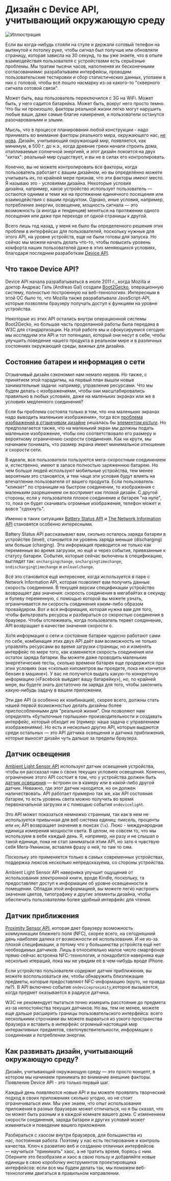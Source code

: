 # Дизайн с Device API, учитывающий окружающую среду

![Иллюстрация](img/header.jpg?raw=true&repo=environmental-design-with-the-device-api "Иллюстрация")

Если вы когда-нибудь стояли на стуле и держали сотовый телефон на вытянутой к потолку руке,
чтобы сигнал был получше или обновляли страницу, которая зависла на 30 секунд, то вы уже
знаете, что в опыте взаимодействия пользователя с устройствами есть серьёзные проблемы. Мы
тратим тысячи часов, наполненяя их бесконечными согласованиями: разрабатываем интерфейсы,
проводим пользовательские тестировки и сбор статистических данных, утопаем в них с головой,
чтобы всё пошло насмарку из-за какого-то "скверного сигнала сотовой связи".

Может быть, ваш пользователь переключился с 3G на WiFi. Может быть, у него садится
батарейка. Может быть, вокруг него просто темно. Что бы ни произошло, факторы реальной
жизни легко  могут нарушить любые ваши, даже самые благие намерения, и пользователи
останутся разочароваными и злыми.

Мысль, что в процессе планирования любой конструкции - надо принимать во внимание факторы
реального мира, окружающего нас, [не нова][1]. Дизайн, учитывающий окружающий мир, появляется,
как минимум, в 500 г. до н.э., когда древние греки начали строить дома, отапливаемые солнечной
энергией, и этот дизайн покоится на двух "китах": реальный мир существует, и вы не в силах его
контролировать.

Конечно, вы не можете контролировать все факторы, когда пользователь работает с вашим дизайном,
но вы определённо можете учитывать их, по крайней мере признав, что эти факторы имеют место.
Я называю это - условиями дизайна. Некоторые условия дизайна, например, какое устройство
использует пользователь — остаются одними и теми же на протяжении единичного посещения или
взаимодействия с вашим продуктом. Однако, иные условия, например, потребление энергии, освещение,
мощность сигнала — это возможность (а иногда и тенденция) меняться на протяжении одного
посещения или даже при переходе от одной страницы к другой.

Всего лишь год назад, у меня не было бы определенного решения этих проблем в интерфейсах для
пользователей, поскольку нужные для этого API, на уровне устройств, еще не были готовы для
запуска. Но сейчас мы можем начать делать что-то, чтобы повысить уровень комфорта наших
пользователей даже в этих меняющихся условиях, благодаря последним разработкам [Device API][1].

## Что такое Device API?

Device API начала разрабатываться в июле 2011 г., когда Mozilla и доктор Андреас
Галь (Andreas Gal) создали [Boot2Gecko][3], операционную систему, полностью построенную
на веб-технологиях. Интересным в этой ОС было то, что Mozilla также разрабатывала
JavaScript-API, которые позволяли браузеру получать доступ к функциям на уровне устройства.

Некоторые из этих API остались внутри операционной системы Boot2Gecko, но большая часть
проделанной работы была передана в W3C для стандартизации. На этой работе мы и сфокусируемся
сегодня: мы исследуем эти API и тот потенциал, который они несут в себе, чтобы улучшить
поведение нашего продукта в реальном мире и в различных состояниях окружающей среды,
важных для дизайна.

## Состояние батареи и информация о сети

Отзывчивый дизайн сэкономил нам немало нервов. Но также, с принятием этой парадигмы, на
первый план вышли новые занимательные задачи: например, управление ресурсами. Что мы будем
делать с изображениями, чтобы они масштабировались правильно в любых условиях, даже на
маленьких экранах или же в условиях медленного соединения?

Если бы проблема состояла только в том, что «на маленьких экранах надо выводить маленькие
изображения», тогда вся [проблема изображений в отзывчивом дизайне][4] решалась бы
[элементом *picture*][5]. Но предполагается также, что на маленький экран мы должны подать
маленькое изображение, чтобы оно соответствовало его размеру и вероятному ограничению
скорости соединения. Как ни крути, мы начинаем понимать, что размер экрана имеет минимальное
отношение к скорости сети.

В идеале, все пользователи пользуются мега-скоростным соединением и, естественно, имеют
в запасе полностью заряженнкю батарею. Но чем больше людей используют мобильные
устройства, тем менее вероятным это становятся, и тем чаще эти условия будут
влиять на впечатление пользователя от вашего продукта. Если пользователь "кликает" по
страницам на быстром соединении, то изображения с маленьким разрешением он воспримет
как плохой дизайн. С другой стороны, если у пользователя плохое соединение и батарея
"на нуле", то, пока он будет скачивать огромные изображения, телефон может и вовсе
"сдохнуть".

Именно в таких ситуациях [Battery Status API][6] и [The Network Information API][7]
становятся особенно интересными.

Battery Status API рассказывает вам, сколько осталось заряда батареи в устройстве
(level), становится ли уровень заряда меньше (discharging) или больше (charging).
Эта информация приводится не только как переменные во время загрузки, но ещё и через
события, привязанные к статусу батареи. События, которые сейчас включены в спецификацию,
выглядят так: `onchargingchange`, `onchargingtimechange`, `ondischargingtimechange` и
`onlevelchange`.

Всё это становится ещё интереснее, когда используется в паре с Network Information API,
которая позволяет вам получить данные скорость соединения. В текущей версии спецификации
устройство возвращает два значения: скорость соединения в мегабайтах в секунду и булеву
переменную, с помощью которой вы можете узнать, ограничивается ли скорость соединения
каким-либо образом провайдером. Вот и вся информация, которая нужна вам для того, чтобы
фильтровать ресурсы и разбираться со скоростью соединения в браузере. Чтобы отслеживать,
когда пользователь теряет соединение, API возвращает в качестве значения скорости `0`.

Хотя информация о сети и состояние батареи чудесно работают сами по себе, комбинация этих
двух API даёт вам возможность не только управлять ресурсами во время загрузки страницы, но
и изменять интерфейс по мере того, как изменяется скорость соединения или остаток заряда
батареи. Вы можете даже проводить маленькие энергетические тесты, сколько времени батарея
еще продержится при этих условиях (как «сколько километров вы проедете, пока не кончится
бензин в машине»). У вас не получится выдать какую-то конкретную информацию («Facebook
выедает вашу батарейку»), но, по крайней мере, вы будете знать достаточно ли заряда для
того, чтобы закончить какую-нибудь задачу в вашем приложении.

Эти две API (а особенно их комбинация), скорее всего, должны стать нашей первой возможностью
делать дизайны более приспособленными для "реальной жизни". Они позволяют нам определять
«бутылочные горлышки» производительности и создавать интерфейс, который обходит их (пример:
наша задача с управлением изображениями). Но есть и несколько других API, которые выдаются
среди остальных — это API датчика освещения и датчика приближения, которые выносят дизайн чуть
дальше за пределы браузера.

## Датчик освещения

[Ambient Light Sensor API][8] использует датчик освещения устройства, чтобы он рассказал
нам о своих текущих условиях освещения. Конечно, ограничение этого API состоит в том,
что у устройства должен быть [датчик освещения][9] — встроен он в камеру или в какой-либо
другой датчик. Неважно, где этот датчик находится, но он должен наличествовать. API
работает примерно так же, как API состояния батареи, то есть уровень света можно получить
во время первоначальной загрузки и с помощью события `ondevicelight`.

Это API может показаться немножко странным, так как в нем не используется привычная для
веб система единиц: пиксель, проценты или `em`; API возвращает значения в люксах (`lx`).
Люкс - международная единица измерения мощности света. В целом, не совсем то, что мы
используем в вебе каждый день. Я, например, ни разу и не слышал о такой единице, пока не
стал заниматься этим API, но зато я чувствую себя Мега-Умником, вставляя фразу о ней, то
там то сям.

Поскольку это применяется только в самых современных устройствах, поддержка люксов несколько непредсказуема, со стороны устройства.

Ambient Light Sensor API наверняка улучшит ощущения от использования электронной книги,
вроде Kindle, поскольку, та предоставляет доступ к информации об уровне освещенности в
помещении. Обладая этой информацией, вы можете легко настроить значения цветов, типографику
и другие элементы дизайна, чтобы обеспечить пользователям более удобный интерфейс для чтения.

## Датчик приближения

[Proximity Sensor API][10], которая дает браузеру возможность коммуникации ближнего поля
(NFC), скорее всего, на сегодняшний день наиболее далека от возможности её использования.
И не из-за плохой спецификации, а потому что у большинства устройств ещё нет необходимых
датчиков. Лишь в относительно малое число смартфонов прямо сейчас встроена NFC-технология,
и понадобится наверняка еще несколько итераций, пока мы не увидим её в чем-нибудь вроде
iPhone.

Если устройство пользователя содержит датчик приближения, вы можете воспользоваться им, чтобы
обнаружить близлежащие предметы, которые предоставляют NFC-информацию (круто, не правда ли?).
В API включено событие `ondeviceproximity`,которое вызывается, когда предмет оказывается в
радиусе датчика.

W3C не рекомендует пытаться точно измерить расстояние до предмета из-за непостоянства
текущих датчиков. Но вы, тем не менее, можете еще дальше расширить границы пользовательского
интерфейса: всего несколькими строчками вы можете вырваться из узкого пространства браузера
и вставить в интерфейс огромный настоящий мир интерактивных предметов, светочувствительности,
информации о соединении и потреблении энергии.

## Как развивать дизайн, учитывающий окружающую среду?

Дизайн, учитывающий окружающую среду — это просто концепт, в котором мы начинаем принимать
во внимание внешние факторы. Появление Device API - это только первый шаг.

Каждый день появляются новые API и вы можете проявлять творческий подход в своих приложениях
сколько угодно, но не стоит ограничиваться ими. Мы уже знаем, что опыт использования приложения
в разных браузерах может отличаться, но я бы сказал, что он может быть разным и в каждой
комнате вашего дома. С изменением скорости соединения, заряда батареи и других условий
может изменяться и поведение вашего приложения.

Разбираться с хаосом внутри браузеров, для большинства из нас, постоянная работа. Поэтому
у нас есть тестирование и контроль качества. Ключ к развитию веб и созданию отличных
интерфейсов — научиться "принимать" хаос, а не тратить время, борясь с ним. Оберните это
безобразие и хаос в свою пользу и добавляйте новые единицы в свою коробочку инструментов
проектировщика интерфейсов: если все мы будем делать так, мы поможем веб-технологиям двигаться
в правильном направлении.

[1]: http://en.wikipedia.org/wiki/Environmental_design "Дизайн, учитывающий окружающий мир"
[2]: http://dev.w3.org/2009/dap/ "Device API"
[3]: http://www.wired.com/gadgetlab/2012/05/hands-on-with-boot2gecko-the-mobile-os-built-entirely-on-web-standards/ "Boot2Gecko"
[4]: http://alistapart.com/article/responsive-images-how-they-almost-worked-and-what-we-need#Responsive%20Images:%20How%20They%20Almost%20Worked%20and%20What%20We%20Need "Проблема изображений в отзывчивом дизайне"
[5]: http://www.w3.org/community/respimg/2012/03/15/polyfilling-picture-without-the-overhead/ "Элементом picture"
[6]: http://www.w3.org/TR/battery-status/ "Battery Status API"
[7]: http://www.w3.org/TR/netinfo-api/ "The Network Information API"
[8]: http://www.w3.org/TR/ambient-light/ "Ambient Light Sensor API"
[9]: http://lists.w3.org/Archives/Public/public-device-apis/2012Aug/0084.html "Датчик освещения"
[10]: http://www.w3.org/TR/2012/WD-proximity-20120712/ "Proximity Sensor API"